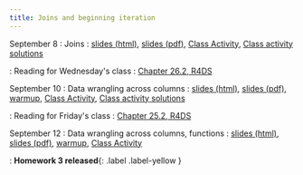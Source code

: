 ```yaml
---
title: Joins and beginning iteration
---
```


September 8
: Joins
  : [slides (html)](https://sta279-f25.github.io/slides/lecture_06.html), [slides (pdf)](https://sta279-f25.github.io/slides/lecture_06.pdf), [Class Activity](https://sta279-f25.github.io/class_activities/ca_06.html), [Class activity solutions](https://sta279-f25.github.io/class_activities/ca_06_solutions.html)

: Reading for Wednesday's class
  : [Chapter 26.2, R4DS](https://r4ds.hadley.nz/iteration.html#sec-across)

September 10
: Data wrangling across columns
  : [slides (html)](https://sta279-f25.github.io/slides/lecture_07.html), [slides (pdf)](https://sta279-f25.github.io/slides/lecture_07.pdf), [warmup](https://sta279-f25.github.io/class_activities/ca_07_handout.pdf), [Class Activity](https://sta279-f25.github.io/class_activities/ca_07.html), [Class activity solutions](https://sta279-f25.github.io/class_activities/ca_07_solutions.html)

: Reading for Friday's class
  : [Chapter 25.2, R4DS](https://r4ds.hadley.nz/functions.html#vector-functions)

September 12
: Data wrangling across columns, functions
  : [slides (html)](https://sta279-f25.github.io/slides/lecture_08.html), [slides (pdf)](https://sta279-f25.github.io/slides/lecture_08.pdf), [warmup](https://sta279-f25.github.io/class_activities/ca_08_handout.pdf), [Class Activity](https://sta279-f25.github.io/class_activities/ca_08.html)

: **Homework 3 released**{: .label .label-yellow }